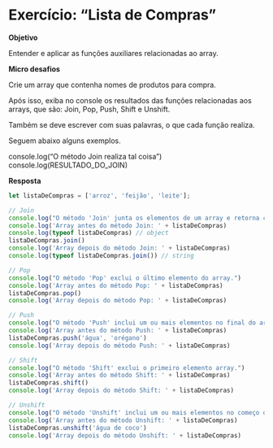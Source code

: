 # Exercício: “Lista de Compras”


**Objetivo**

Entender e aplicar as funções auxiliares relacionadas ao array.


**Micro desafios**

Crie um array que contenha nomes de produtos para compra.

Após isso, exiba no console os resultados das funções relacionadas aos arrays,
que são: Join, Pop, Push, Shift e Unshift.

Também se deve escrever com suas palavras, o que cada função realiza.

Seguem abaixo alguns exemplos.

console.log(“O método Join realiza tal coisa”)
console.log(RESULTADO_DO_JOIN)


**Resposta**

```js
let listaDeCompras = ['arroz', 'feijão', 'leite'];

// Join
console.log("O método 'Join' junta os elementos de um array e retorna como string. Podemos indicar um separador (string) como parâmetro do método.")
console.log('Array antes do método Join: ' + listaDeCompras)
console.log(typeof listaDeCompras) // object
listaDeCompras.join()
console.log('Array depois do método Join: ' + listaDeCompras)
console.log(typeof listaDeCompras.join()) // string

// Pop
console.log("O método 'Pop' exclui o último elemento do array.")
console.log('Array antes do método Pop: ' + listaDeCompras)
listaDeCompras.pop()
console.log('Array depois do método Pop: ' + listaDeCompras)

// Push
console.log("O método 'Push' inclui um ou mais elementos no final do array.")
console.log('Array antes do método Push: ' + listaDeCompras)
listaDeCompras.push('água', 'orégano')
console.log('Array depois do método Push: ' + listaDeCompras)

// Shift
console.log("O método 'Shift' exclui o primeiro elemento array.")
console.log('Array antes do método Shift: ' + listaDeCompras)
listaDeCompras.shift()
console.log('Array depois do método Shift: ' + listaDeCompras)

// Unshift
console.log("O método 'Unshift' inclui um ou mais elementos no começo do array.")
console.log('Array antes do método Unshift: ' + listaDeCompras)
listaDeCompras.unshift('água de coco')
console.log('Array depois do método Unshift: ' + listaDeCompras)
```